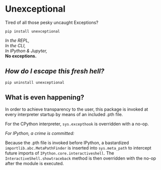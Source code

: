 # Unexceptional

Tired of all those pesky uncaught Exceptions?

`pip install unexceptional`
 
*In the REPL,*  
*In the CLI,*  
*In IPython & Jupyter,*  
__No exceptions.__ 

## *How do I escape this fresh hell?*
`pip uninstall unexceptional`

## What is even happening?

In order to achieve transparency to the user, this package is invoked at every interpreter startup by means of an included .pth file.
  
For the CPython interpreter, `sys.excepthook` is overridden with a no-op.
  
_For IPython, a crime is committed:_  
  
Because the .pth file is invoked before IPython, a bastardized `importlib.abc.MetaPathFinder` is inserted into `sys.meta_path` to intercept future imports of `IPython.core.interactiveshell`.
The `InteractiveShell.showtraceback` method is then overridden with the no-op after the module is executed.
